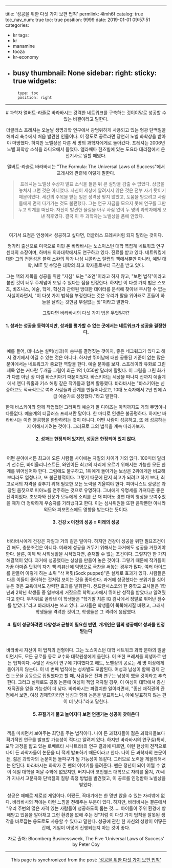 
---
title: '성공을 위한 다섯 가지 보편 법칙'
permlink: 4lmh6f
catalog: true
toc_nav_num: true
toc: true
position: 9999
date: 2019-01-01 09:57:51
categories:
- kr
tags:
- kr
- manamine
- tooza
- kr-economy
- busy
thumbnail: None
sidebar:
    right:
        sticky: true
widgets:
    -
        type: toc
        position: right
---


<center
![005.gif](https://ipfs.busy.org/ipfs/Qmceonp46pR3J4p6oAW6vQVyGjCyvQnnns86w66oUA9eYn)
</center>
#
과학자 앨버트-라즐로 바라바시는 강력한 네트워크를 구축하는 것이야말로 성공할 수 있는 비결이라고 말한다.

더글러스 프레셔는 오늘날 생명과학 연구에서 광범위하게 사용되고 있는 형광 단백질을 해파리 촉수에서 처음 발견한 인물이다. 이 정도로 공로라면 당연히 노벨 화학상을 받아야 마땅했다. 하지만 노벨상은 다른 세 명의 과학자에게로 돌아갔다. 프레셔는 2006년 노벨 화학상 소식을 라디오에서 들었다. 앨라배마 헌츠빌에 있는 도요타 대리점에서 운전기사로 일할 때였다. 

앨버트-라슬로 바라바시는 "The Formula: The Universal Laws of Success"에서 프레셔와 관련해 이렇게 말한다.

>프레셔는 노벨상 수상자 발표 소식을 들은 뒤 큰 실망을 감출 수 없었다. 상금을 놓쳐서 그런 것은 아니었다. 자신이 세상에 알려지지 않은 것은 전부 자기 탓이기 때문이었다. 세간의 주목을 받는 일은 성격상 맞지 않았고, 도움을 받으려고 사람들에게 먼저 다가가는 것도 불편했다. 그는 연구 자금을 모으지 못해 연구를 그만두고 학계를 떠났다. 자신이 발견한 물질을 아무 사심 없이 두 명의 과학자에게 보낸 직후였다. 결국 이 두 과학자는 노벨상을 품에 안았다.
#
여기서 요점은 인생에서 성공하고 싶다면, 더글러스 프레셔처럼 되지 말라는 것이다. 

헝가리 출신으로 미국으로 이민 온 바라바시는 노스이스턴 대학 복잡계 네트워크 연구 센터의 소장이며, 하버드 의과대학에서도 연구하고 있다. 진료를 받고 있다. 네트워킹에 대한 그의 전문성은 블랙 스완의 작가 나심 니콜라스 탈랩의 책에서뿐만 아니라, 예일 대학, MIT 및 수많은 대학의 최고 학자들로부터 극찬을 받고 있다. 

그는 책의 제목을 성공을 위한 "지침" 또는 "조언"이라고 하지 않고, "보편 법칙"이라고 붙인 것이 너무 주제넘어 보일 수 있다는 점을 인정한다. 하지만 이 다섯 가지 법은 스포츠, 비즈니스, 예술, 학계, 혁신과 관련된 방대한 데이터를 분석해 찾아낸 무시할 수 없는 사실이라면서, "이 다섯 가지 법칙을 부정한다는 것은 우리가 팔을 위아래로 흔들어 하늘을 날려는 것만큼 부질없는 짓"이라고 말한다.

그렇다면 바라바시의 다섯 가지 법은 무엇일까?

#### 1. 성과는 성공을 동력이지만, 성과를 평가할 수 없는 곳에서는 네트워크가 성공을 결정한다.
#
예를 들어, 테니스는 실력(성과)이 승부를 결정짓는 것이지, 좋은 네크워크가 있다고 해서 경기에서 이길 수 있는 것은 아니다. 하지만 뛰어남에 대한 공통된 기준이 없는 많은 분야에서는 네트워크가 중요한 역할을 한다. 예술 분야를 보자. 스프레이와 유화로 그린 제목 없는 커다란 두개골 그림이 최근 1억 1,050만 달러에 팔렸다. 이 그림을 그린 화가가 다름 아닌 장 미셸 바스키아기 때문이었다. 바스키아는 세상을 떠나지 전까지 예술계에서 앤디 워홀과 키스 해링 같은 작가들과 함께 활동했다. 바라바시는 "바스키아는 신중하고도 적극적으로 여러 사람들과 관계를 만들어나갔고, 10대 노숙자에서 2년 만에 A급 예술가로 성장했다."라고 말한다.

한때 바스키아와 함께 작업했던 그라피티 예술가 알 디아즈는 아직까지도 거의 무명이나 다름없다. 예술계의 더글러스 프레셔란 말이다. 한 마디로 인생은 불공평하다. 하지만 바라바시는 이런 불공평을 한탄하려는 것이 아니다. 어떤 사람이 성공하고, 또 왜 성공하는지 이해시키려는 것이다. 그러므로 그의 법칙을 계속 따라가보자.

#### 2. 성과는 한정되어 있지만, 성공은 한정되어 있지 않다.
#
어떤 분야에서든 최고에 오른 사람들 사이에는 자질의 차이가 거의 없다. 100미터 달리기 선수든, 바이올리니스트든, 와인이든 최고의 자리에 오르기 위해서는 가능한 모든 한계를 뛰어넘어야 한다. 그럼에도 불구하고, 1위에게 돌아가는 보상은 2위에게만 비교해보더라도 엄청나고, 또 불균형적이다. 그렇기 때문에 단지 최고가 되려고 하기 보다, 최고로서의 자격을 갖추기 위해 필요한 모든 노력을 기울여야 한다. 피아니스트 랑랑은 과장된 몸짓으로 피아노를 연주하는 것으로 유명하다. 그녀에게 유명세를 가져다준 좋은 전략이었다. 초보자와 전문가 모두에게 소리를 끈 채 피아노 경연 대회 영상을 보여주었을 때가 더 정확하게 우승자를 가려냈다고 한다. 이는 심사위원들 또한 음악뿐만 아니라 외모와 퍼포먼스에도 영향을 받는다는 뜻이다.

#### 3. 건강 x 이전의 성공 = 미래의 성공
#
바라바시에게 건강은 자질과 거의 같은 말이다. 하지만 건강이 성공을 위한 필요조건이긴 해도, 충분조건은 아니다. 미래에 성공을 거두기 위해서는 과거에도 성공을 거뒀어야 한다. 물론, 이제 막 사회생활을 시작했다면, 존재할 수 없는 조건이다. 그렇지만 한 가지 해결책이 있다. 과거에 성공했다는 상상을 만들어 놓은 것이다. 그렇기 때문에 작가들이 가끔 아마존 닷컴의 자기 책 리뷰난에 익명으로 극찬을 써놓는 경우가 많다. 여러 아이드를 만들어 이렇게 하는 소위 "삭 퍼핏(Sock puppet)"은 실제로 효과가 있다. 사람들은 다른 이들이 좋아하는 것처럼 보이는 것을 좋아한다. 과거에 성공했다는 분위기를 심어놓은 것은 교육에서도 강력한 효과를 발휘한다. 샌프란시스코의 한 중학교 교사들은 1학년과 2학년 학생들 중 일부에게 거짓으로 학력고사에서 뛰어난 성적을 받았다고 알려줬다고 한다. 무작위로 골라낸 이 학생들은 "학기말 치른 IQ 검사에서 정말로 뛰어난 점수를 받았다."라고 바라바시는 쓰고 있다. 교사들은 학생들이 똑똑해지질 바랬고, 그래서 학생들을 격려한 것이고, 학생들은 그 격려에 응답했다.

#### 4. 팀이 성공하려면 다양성과 균형이 필요한 반면, 개개인은 팀의 성공해야 성과를 인정받는다 
#
 바라바시 자신이 이 법칙의 전형이다. 그는 노스이스턴 대학 네트워크 과학 분야의 얼굴이면서도, 모든 공로를 동료 교수와 대학원생에게 돌린다. 이 또한 프레셔를 희생자로 만든 법칙이다. 수많은 사람이 연구에 기여했다고 해도, 노벨상의 공로는 세 명 이상에게 돌아가지 않는다. 이 네 번째 법칙에는 성차별도 포함된다. 여성과 남성이 함께 경제 관련 논문을 공동으로 집필했다고 할 때, 사람들은 진짜 연구는 남성이 했을 것이라고 추측한다. 그리고 실제로도 공동 논문에 여성이 책임 저자일 경우, 이 여성이 대학에서 종신 재직권을 얻을 가능성이 더 낮다. 바라바시는 파렴치한 일이라면서, "종신 재직권의 관점에서 보면, 여성 경제학자라면 남성과 함께 논문을 발표하느니, 아예 발표하지 않는 편이 더 낫다."라고 말한다. 

#### 5. 끈질기게 물고 늘어지다 보면 언젠가는 성공이 찾아온다
#
책을 마치면서 보여주는 희망을 주는 법칙이다. 나이 든 과학자들이 젊은 과학자들보다 획기적인 연구를 발표할 가능성이 적다고 알려져 있다. 하지만 바라바시의 연구실(특히, 포닥 과정을 밟고 있는 로베르타 시나트라)의 연구 결과에 따르면, 이런 현상이 전적으로 나이 든 과학자들이 논문을 더 적게 발표하기 때문이라고 한다. 나이 든 과학자의 논문이든, 젊은 과학자의 논문이든 돌파구가 될 가능성이 똑같다. 그러므로 노력을 게을리해서는 안된다. 바라바시는 화학자 존 펜의 이야기를 들려준다. 펜은 정년이 되어 어쩔 수 없이 예일 대학을 떠날 수밖에 없었지만, 버지니아 코먼웰스 대학으로 자리를 옮겨, 70세가 지나서 고분자와 단백질의 질량 측정 방법을 발견했고, 이 공로를 인정받아 노벨상을 받았다. 

성공은 때때로 제로섬 게임이다. 어쨌든, 꼭대기에는 한 명만 앉을 수 있는 자리밖에 없다. 바라바시의 책에는 이런 느낌을 전해주는 부분이 있다. 하지만, 바라바시는 결론에서 "우리 주변의 많은 자격 있는 사람들이 성공하도록 돕는 것..... 아이들이 주위 환경에 방해받고 있음을 알아채고 그런 환경을 없애 주는 것"처럼 이 다섯 가지 법칙을 잘못된 생각을 바로잡는 용도로도 사용할 수 있다고 말한다. 성공에 관한 한 자신의 성향이 어떻든 간에, 게임이 어떻게 진행되는지 아는 것이 좋다.

자료 출처: Bloomberg Businessweek, The Five ‘Universal Laws of Success’ by Peter Coy

- - -

This page is synchronized from the post: ['성공을 위한 다섯 가지 보편 법칙'](https://steemit.com/@pius.pius/4lmh6f)
